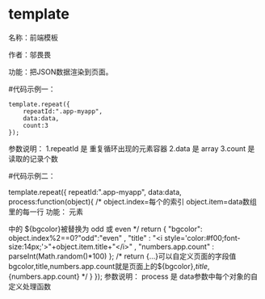 # template
名称：前端模板

作者：邬畏畏

功能：把JSON数据渲染到页面。

#代码示例一：



    template.repeat({
        repeatId:".app-myapp",
        data:data,
        count:3
    });


参数说明：
1.repeatId 是 重复循环出现的元素容器
2.data 是 array
3.count 是 读取的记录个数

#代码示例二：

template.repeat({
	repeatId:".app-myapp",
	data:data,
	process:function(object){
		/*
		object.index=每个的索引
		object.item=data数组里的每一行
		功能： 元素 <div class="app-myapp fl ${bgcolor}"> 中的 ${bgcolor}被替换为 odd 或 even
		*/
		return  {
                    "bgcolor": object.index%2==0?"odd":"even" ,
                    "title"  : "<i style='color:#f00;font-size:14px;'>"+object.item.title+"</i>" ,
                    "numbers.app.count" : parseInt(Math.random()*100)
            };
		/*
        return {...}可以自定义页面的字段值
        bgcolor,title,numbers.app.count就是页面上的${bgcolor},${title},${numbers.app.count}
    */
	}
});
参数说明：
process 是 data参数中每个对象的自定义处理函数

